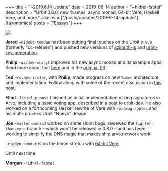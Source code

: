 +++
title = "~2019.6.14 Update"
date = 2019-06-14
author = "~hidrel-fabtel"
description = "Urbit 0.8.0, new %ames, async monad, 64-bit Vere, Haskell Vere, and more."
aliases = ["/posts/updates/2019-6-14-update"]
[taxonomies]
posts = ["Essays"]
+++

![](https://media.urbit.org/site/posts/updates/~2019.6.14-update-1.jpg)

**Jared** `~nidsut-tomdun` has been putting final touches on the Urbit `0.8.0` (formerly "cc-release") and pushed new versions of [azimuth-js](https://github.com/urbit/azimuth-js/releases) and [urbit-key-generation](https://github.com/urbit/urbit-key-generation/releases).

**Philip** `~wicdev-wisryt` improved his new async monad and its example apps. Read more about that [here](https://groups.google.com/a/urbit.org/forum/#!topic/dev/DDG6gHSG1Lc) and in the [original PR](https://github.com/urbit/arvo/pull/1183).

**Ted** `~rovnys-ricfer`, with **Philip**, made progress on new `%ames` architecture and implementation. Follow along with some of the recent discussion in [this post](https://groups.google.com/a/urbit.org/forum/#!topic/dev/y_gaSpn9mxM).


**Elliot** `~littel-ponnys` finished an initial implementation of ring signatures in Arvo, including a basic voting app, described in a [post](https://groups.google.com/a/urbit.org/forum/#!topic/dev/IG-FdVpEGX0) to urbit-dev. He also worked on a forthcoming Haskell rewrite of Vere with `~pitmug-roptec` and his multi-process Urbit "Nuevo" design.

**Joe** `~master-morzod` worked on some Hoon bugs, reviewed the `lighter-than-eyre` branch – which won't be released in 0.8.0 – and has been working to simplify the DNS magic that makes ship.arvo.network work.

`~rigdyn-sondur` is on the home stretch with [64-bit Vere](https://github.com/BernardoDeLaPlaz/urbit/commits/vere_64).

Until next time.

**Morgan** `~hidrel-fabtel`
